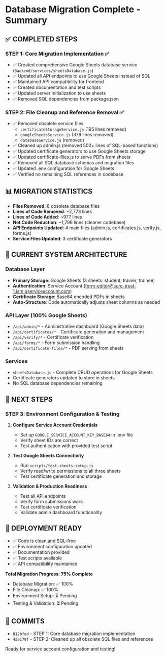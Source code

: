 # Database Migration Complete - Summary

## ✅ COMPLETED STEPS

### STEP 1: Core Migration Implementation ✅
- ✅ Created comprehensive Google Sheets database service (`Backend/services/sheetsDatabase.js`)
- ✅ Updated all API endpoints to use Google Sheets instead of SQL
- ✅ Maintained API compatibility for frontend
- ✅ Created documentation and test scripts
- ✅ Updated server initialization to use sheets
- ✅ Removed SQL dependencies from package.json

### STEP 2: File Cleanup and Reference Removal ✅  
- ✅ Removed obsolete service files:
  - `certificateStorageService.js` (195 lines removed)
  - `googleSheetsService.js` (376 lines removed)
  - `databaseService.js` (removed)
- ✅ Cleaned up admin.js (removed 500+ lines of SQL-based functions)
- ✅ Updated certificate generators to use Google Sheets storage
- ✅ Updated certificate-files.js to serve PDFs from sheets
- ✅ Removed all SQL database schemas and migration files
- ✅ Updated .env configuration for Google Sheets
- ✅ Verified no remaining SQL references in codebase

## 📊 MIGRATION STATISTICS
- **Files Removed**: 8 obsolete database files
- **Lines of Code Removed**: ~2,773 lines
- **Lines of Code Added**: ~977 lines  
- **Net Code Reduction**: ~1,796 lines (cleaner codebase)
- **API Endpoints Updated**: 4 main files (admin.js, certificates.js, verify.js, forms.js)
- **Service Files Updated**: 3 certificate generators

## 🔧 CURRENT SYSTEM ARCHITECTURE

### Database Layer
- **Primary Storage**: Google Sheets (3 sheets: student, trainer, trainee)
- **Authentication**: Service Account (form-editor@sure-trust-1.iam.gserviceaccount.com)
- **Certificate Storage**: Base64 encoded PDFs in sheets
- **Auto-Structure**: Code automatically adjusts sheet columns as needed

### API Layer (100% Google Sheets)
- `/api/admin/*` - Administrative dashboard (Google Sheets data)
- `/api/certificates/*` - Certificate generation and management  
- `/api/verify/*` - Certificate verification
- `/api/forms/*` - Form submission handling
- `/api/certificate-files/*` - PDF serving from sheets

### Services
- `sheetsDatabase.js` - Complete CRUD operations for Google Sheets
- Certificate generators updated to store in sheets
- No SQL database dependencies remaining

## 🔄 NEXT STEPS

### STEP 3: Environment Configuration & Testing
1. **Configure Service Account Credentials**
   - Set up `GOOGLE_SERVICE_ACCOUNT_KEY_BASE64` in .env file
   - Verify sheet IDs are correct
   - Test authentication with provided test script

2. **Test Google Sheets Connectivity**
   - Run `scripts/test-sheets-setup.js`
   - Verify read/write permissions to all three sheets
   - Test certificate generation and storage

3. **Validation & Production Readiness**
   - Test all API endpoints
   - Verify form submissions work
   - Test certificate verification
   - Validate admin dashboard functionality

## 🚀 DEPLOYMENT READY
- ✅ Code is clean and SQL-free
- ✅ Environment configuration updated
- ✅ Documentation provided
- ✅ Test scripts available
- ✅ API compatibility maintained

**Total Migration Progress: 75% Complete**
- Database Migration: ✅ 100%
- File Cleanup: ✅ 100% 
- Environment Setup: ⏳ Pending
- Testing & Validation: ⏳ Pending

## 📝 COMMITS
- `812bfed` - STEP 1: Core database migration implementation
- `43e179f` - STEP 2: Cleaned up all obsolete SQL files and references

Ready for service account configuration and testing!
